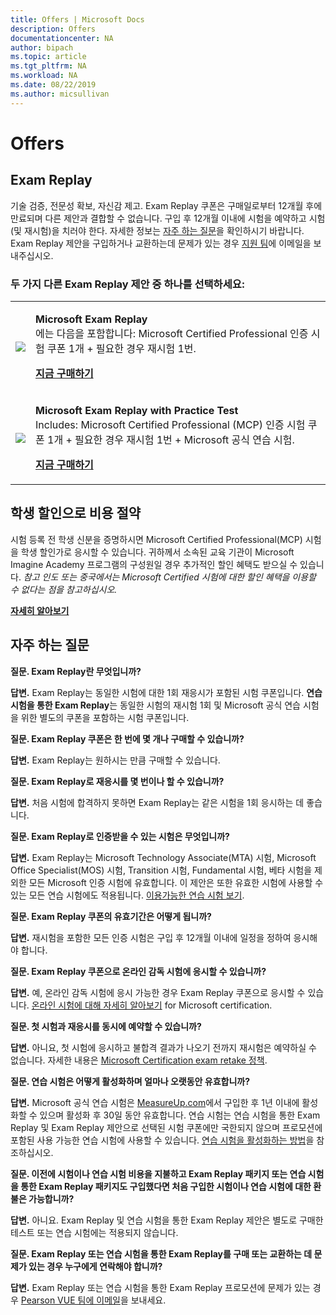```yaml
---
title: Offers | Microsoft Docs
description: Offers 
documentationcenter: NA 
author: bipach
ms.topic: article
ms.tgt_pltfrm: NA
ms.workload: NA
ms.date: 08/22/2019
ms.author: micsullivan
---
```

# Offers

## Exam Replay

기술 검증, 전문성 확보, 자신감 제고. Exam Replay 쿠폰은 구매일로부터 12개월 후에 만료되며 다른 제안과 결합할 수 없습니다. 구입 후 12개월 이내에 시험을 예약하고 시험(및 재시험)을 치러야 한다. 자세한 정보는 [자주 하는 질문](#frequently-asked-questions)을 확인하시기 바랍니다. Exam Replay 제안을 구입하거나 교환하는데 문제가 있는 경우 [지원 팀](mailto:mindhub@pearson.com)에 이메일을 보내주십시오.

### 두 가지 다른 Exam Replay 제안 중 하나를 선택하세요:

<div>
    <table border="0">
        <tr>
            <td>
                <img src="images/exam-replay-thumbnail.png">
            </td>
            <td>                
                <p><strong>Microsoft Exam Replay</strong><br/>에는 다음을 포함합니다: Microsoft Certified Professional 인증 시험 쿠폰 1개 + 필요한 경우 재시험 1번.</p>
                <p><a href=”https://us.mindhub.com/p/Microsoft-Exam-Replay?utm_source=msftmarketing&utm_medium=msft_offers&utm_campaign=ExamReplayFY20&utm_term=ERFY20&utm_content=weblink3”><strong>지금 구매하기</strong></a></p>
            </td>
        </tr>
        <tr>
            <td>
                <img src="images/exam-replay-with-practice-test-thumbnail.png">
            </td>
            <td>
               <p><strong>Microsoft Exam Replay with Practice Test</strong><br/>Includes: Microsoft Certified Professional (MCP) 인증 시험 쿠폰 1개 + 필요한 경우 재시험 1번 + Microsoft 공식 연습 시험.</p>
               <p><a href=”https://us.mindhub.com/p/Microsoft-Exam-Replay-PT?utm_source=msftmarketing&utm_medium=msft_offers&utm_campaign=ExamReplayFY20&utm_term=ERFY20&utm_content=weblink”><strong>지금 구매하기</strong></a></p>
            </td>
        </tr>
    </table>
</div>


## 학생 할인으로 비용 절약
시험 등록 전 학생 신분을 증명하시면 Microsoft Certified Professional(MCP) 시험을 학생 할인가로 응시할 수 있습니다. 귀하께서 소속된 교육 기관이 Microsoft Imagine Academy 프로그램의 구성원일 경우 추가적인 할인 혜택도 받으실 수 있습니다. *참고 인도 또는 중국에서는 Microsoft Certified 시험에 대한 할인 혜택을 이용할 수 없다는 점을 참고하십시오.*

[**자세히 알아보기**](/learn/certifications/certification-exam-policies)

<a name="frequently-asked-questions"></a>
## 자주 하는 질문

**질문. Exam Replay란 무엇입니까?**

**답변.** Exam Replay는 동일한 시험에 대한 1회 재응시가 포함된 시험 쿠폰입니다. **연습 시험을 통한 Exam Replay**는 동일한 시험의 재시험 1회 및 Microsoft 공식 연습 시험을 위한 별도의 쿠폰을 포함하는 시험 쿠폰입니다.

**질문. Exam Replay 쿠폰은 한 번에 몇 개나 구매할 수 있습니까?**

**답변.** Exam Replay는 원하시는 만큼 구매할 수 있습니다.

**질문. Exam Replay로 재응시를 몇 번이나 할 수 있습니까?**

**답변.** 처음 시험에 합격하지 못하면 Exam Replay는 같은 시험을 1회 응시하는 데 좋습니다.

**질문. Exam Replay로 인증받을 수 있는 시험은 무엇입니까?**

**답변.** Exam Replay는 Microsoft Technology Associate(MTA) 시험, Microsoft Office Specialist(MOS) 시험, Transition 시험, Fundamental 시험, 베타 시험을 제외한 모든 Microsoft 인증 시험에 유효합니다. 이 제안은 또한 유효한 시험에 사용할 수 있는 모든 연습 시험에도 적용됩니다. [이용가능한 연습 시험 보기](https://us.mindhub.com/microsoft-practice-tests).

**질문. Exam Replay 쿠폰의 유효기간은 어떻게 됩니까?**

**답변.** 재시험을 포함한 모든 인증 시험은 구입 후 12개월 이내에 일정을 정하여 응시해야 합니다.

**질문. Exam Replay 쿠폰으로 온라인 감독 시험에 응시할 수 있습니까?**

**답변.** 예, 온라인 감독 시험에 응시 가능한 경우 Exam Replay 쿠폰으로 응시할 수 있습니다. [온라인 시험에 대해 자세히 알아보기](/learn/certifications/online-exams) for Microsoft certification.

**질문. 첫 시험과 재응시를 동시에 예약할 수 있습니까?**

**답변.** 아니요, 첫 시험에 응시하고 불합격 결과가 나오기 전까지 재시험은 예약하실 수 없습니다. 자세한 내용은 [Microsoft Certification exam retake 정책](/learn/certifications/certification-exam-policies#exam-retake-policy).

**질문. 연습 시험은 어떻게 활성화하며 얼마나 오랫동안 유효합니까?**

**답변.** Microsoft 공식 연습 시험은 [MeasureUp.com](https://www.measureup.com/)에서 구입한 후 1년 이내에 활성화할 수 있으며 활성화 후 30일 동안 유효합니다. 연습 시험는 연습 시험을 통한 Exam Replay 및 Exam Replay 제안으로 선택된 시험 쿠폰에만 국한되지 않으며 프로모션에 포함된 사용 가능한 연습 시험에 사용할 수 있습니다. [연습 시험을 활성화하는 방법](https://home.pearsonvue.com/microsoft/practicetests)을 참조하십시오.

**질문. 이전에 시험이나 연습 시험 비용을 지불하고 Exam Replay 패키지 또는 연습 시험을 통한 Exam Replay 패키지도 구입했다면 처음 구입한 시험이나 연습 시험에 대한 환불은 가능합니까?**

**답변.** 아니요. Exam Replay 및 연습 시험을 통한 Exam Replay 제안은 별도로 구매한 테스트 또는 연습 시험에는 적용되지 않습니다.

**질문. Exam Replay 또는 연습 시험을 통한 Exam Replay를 구매 또는 교환하는 데 문제가 있는 경우 누구에게 연락해야 합니까?**

**답변.** Exam Replay 또는 연습 시험을 통한 Exam Replay 프로모션에 문제가 있는 경우 [Pearson VUE 팀에 이메일](mailto:mindhub@pearson.com)을 보내세요.



